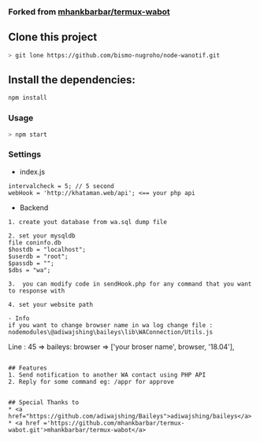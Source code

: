 ### Forked from  <a href ='https://github.com/mhankbarbar/termux-wabot.git'>mhankbarbar/termux-wabot</a>

## Clone this project

```bash 
> git lone https://github.com/bismo-nugroho/node-wanotif.git
```

## Install the dependencies:
```bash 
npm install
```

### Usage
```bash
> npm start
```

### Settings

- index.js
```wa-notif
intervalcheck = 5; // 5 second
webHook = 'http://khataman.web/api'; <== your php api
```

- Backend
``` backend php
1. create yout database from wa.sql dump file

2. set your mysqldb
file coninfo.db
$hostdb = "localhost";
$userdb = "root";
$passdb = "";
$dbs = "wa";

3.  you can modify code in sendHook.php for any command that you want to response with

4. set your website path

- Info
if you want to change browser name in wa log change file :
nodemodules\@adiwajshing\baileys\lib\WAConnection/Utils.js
```
Line : 45 =>    baileys: browser => ['your broser name', browser, '18.04'],
```

## Features
1. Send notification to another WA contact using PHP API
2. Reply for some command eg: /appr for approve 


## Special Thanks to
* <a href="https://github.com/adiwajshing/Baileys">adiwajshing/baileys</a>
* <a href ='https://github.com/mhankbarbar/termux-wabot.git'>mhankbarbar/termux-wabot</a>

